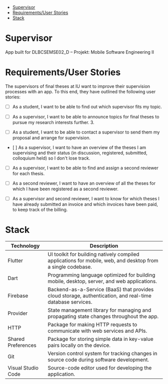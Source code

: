 - [Supervisor](#supervisor)
- [Requirements/User Stories](#requirementsuser-stories)
- [Stack](#stack)


# Supervisor

App built for DLBCSEMSE02_D – Projekt: Mobile Software Engineering II

# Requirements/User Stories

The supervisors of final theses at IU want to improve their supervision processes with an app. To this end, they have outlined the following user stories:

- [ ] As a student, I want to be able to find out which supervisor fits my topic.

- [ ] As a supervisor, I want to be able to announce topics for final theses to pursue my research interests further. 3.
- [ ] As a student, I want to be able to contact a supervisor to send them my proposal and arrange for supervision.

- [ ] As a supervisor, I want to have an overview of the theses I am supervising and their status (in discussion, registered, submitted, colloquium held) so I don't lose track.

- [ ] As a supervisor, I want to be able to find and assign a second reviewer for each thesis.
- [ ] As a second reviewer, I want to have an overview of all the theses for which I have been registered as a second reviewer.

- [ ] As a supervisor and second reviewer, I want to know for which theses I have already submitted an invoice and which invoices have been paid, to keep track of the billing.

# Stack

| Technology         | Description                                                                                                 |
| ------------------ | ----------------------------------------------------------------------------------------------------------- |
| Flutter            | UI toolkit for building natively compiled applications for mobile, web, and desktop from a single codebase. |
| Dart               | Programming language optimized for building mobile, desktop, server, and web applications.                  |
| Firebase           | Backend-as-a-Service (BaaS) that provides cloud storage, authentication, and real-time database services.   |
| Provider           | State management library for managing and propagating state changes throughout the app.                     |
| HTTP               | Package for making HTTP requests to communicate with web services and APIs.                                 |
| Shared Preferences | Package for storing simple data in key-value pairs locally on the device.                                   |
| Git                | Version control system for tracking changes in source code during software development.                     |
| Visual Studio Code | Source-code editor used for developing the application.                                                     |

